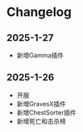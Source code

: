 # Changelog

## 2025-1-27
- 新增Gamma插件

## 2025-1-26
- 开服
- 新增GravesX插件
- 新增ChestSorter插件
- 新增死亡和击杀榜
